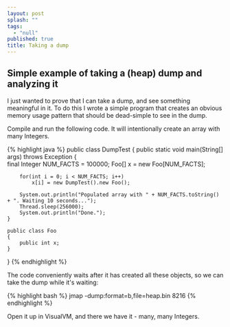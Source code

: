 ```yaml
---
layout: post
splash: ""
tags: 
  - "null"
published: true
title: Taking a dump
---
```



## Simple example of taking a (heap) dump and analyzing it

I just wanted to prove that I can take a dump, and see something meaningful in it. To do this I wrote a simple program that creates an obvious memory usage pattern that should be dead-simple to see in the dump.

Compile and run the following code. It will intentionally create an array with many Integers. 

{% highlight java %}
public class DumpTest
{
	public static void main(String[] args) throws Exception
	{	
		final Integer NUM_FACTS = 100000;
		Foo[] x = new Foo[NUM_FACTS];
		
		for(int i = 0; i < NUM_FACTS; i++)
			x[i] = new DumpTest().new Foo();
		
		System.out.println("Populated array with " + NUM_FACTS.toString() + ". Waiting 10 seconds...");
		Thread.sleep(256000);
		System.out.println("Done.");
	}
	
	public class Foo
	{
		public int x;
	}
}
{% endhighlight %}

The code conveniently waits after it has created all these objects, so we can take the dump while it's waiting:

{% highlight bash %}
jmap -dump:format=b,file=heap.bin 8216
{% endhighlight %}

Open it up in VisualVM, and there we have it - many, many Integers.
